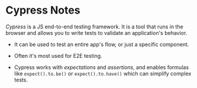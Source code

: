 # Cypress Notes

_Cypress_ is a JS end-to-end testing framework. It is a tool that runs in the browser and allows you to write tests to validate an application's behavior.

- It can be used to test an entire app's flow, or just a specific component.
- Often it's most used for E2E testing.

- Cypress works with _expectations_ and _assertions_, and enables formulas like `expect().to.be()` or `expect().to.have()` which can simplify complex tests.
